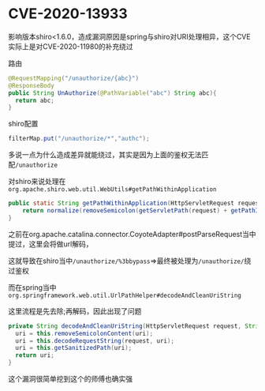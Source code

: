 # CVE-2020-13933

影响版本shiro<1.6.0，造成漏洞原因是spring与shiro对URI处理相异，这个CVE实际上是对CVE-2020-11980的补充绕过

路由

```java
@RequestMapping("/unauthorize/{abc}")
@ResponseBody
public String UnAuthorize(@PathVariable("abc") String abc){
  return abc;
}
```

shiro配置

```java
filterMap.put("/unauthorize/*","authc");
```

多说一点为什么造成差异就能绕过，其实是因为上面的鉴权无法匹配`/unauthorize`

对shiro来说处理在`org.apache.shiro.web.util.WebUtils#getPathWithinApplication`

```java
public static String getPathWithinApplication(HttpServletRequest request) {
    return normalize(removeSemicolon(getServletPath(request) + getPathInfo(request)));
}
```



之前在org.apache.catalina.connector.CoyoteAdapter#postParseRequest当中提过，这里会将做url解码，

这就导致在shiro当中`/unauthorize/%3bbypass`=>最终被处理为`/unauthorize/`绕过鉴权

而在spring当中`org.springframework.web.util.UrlPathHelper#decodeAndCleanUriString`

这里流程是先去除;再解码，因此出现了问题

```java
private String decodeAndCleanUriString(HttpServletRequest request, String uri) {
  uri = this.removeSemicolonContent(uri);
  uri = this.decodeRequestString(request, uri);
  uri = this.getSanitizedPath(uri);
  return uri;
}
```

这个漏洞很简单挖到这个的师傅也确实强
